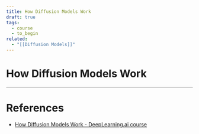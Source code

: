 ```yaml
---
title: How Diffusion Models Work
draft: true
tags:
  - course
  - to_begin
related:
  - "[[Diffusion Models]]"
---
```

# How Diffusion Models Work


---
# References
- [How Diffusion Models Work - DeepLearning.ai course](https://www.deeplearning.ai/short-courses/how-diffusion-models-work/)
